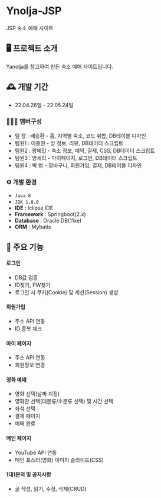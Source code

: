 # Ynolja-JSP
JSP 숙소 예매 사이트


## 🖥️ 프로젝트 소개
Yanolja를 참고하여 만든 숙소 예매 사이트입니다.
<br>

## 🕰️ 개발 기간
* 22.04.26일 - 22.05.24일

### 🧑‍🤝‍🧑 맴버구성
 - 팀 장 : 배승환 - 홈, 지역별 숙소, 코드 취합, DB테이블 디자인
 - 팀원1 : 이종원 - 방 정보, 리뷰, DB데이터 스크립트
 - 팀원2 : 왕혜민 - 숙소 정보, 예약, 결제, CSS, DB데이터 스크립트
 - 팀원3 : 양세리 - 마이페이지, 로그인, DB데이터 스크립트
 - 팀원4 : 박  범 - 장바구니, 회원가입, 결제, DB테이블 디자인

### ⚙️ 개발 환경
- `Java 8`
- `JDK 1.8.0`
- **IDE** : Iclipse IDE
- **Framework** : Springboot(2.x)
- **Database** : Oracle DB(11xe)
- **ORM** : Mybatis

## 📌 주요 기능
#### 로그인
- DB값 검증
- ID찾기, PW찾기
- 로그인 시 쿠키(Cookie) 및 세션(Session) 생성
#### 회원가입
- 주소 API 연동
- ID 중복 체크
#### 마이 페이지
- 주소 API 연동
- 회원정보 변경

#### 영화 예매
- 영화 선택(날짜 지정)
- 영화관 선택(대분류/소분류 선택) 및 시간 선택
- 좌석 선택
- 결제 페이지
- 예매 완료
#### 메인 페이지
- YouTube API 연동
- 메인 포스터(영화) 이미지 슬라이드(CSS)
#### 1대1문의 및 공지사항
- 글 작성, 읽기, 수정, 삭제(CRUD)
